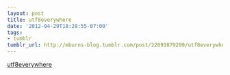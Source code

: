 ```yaml
---
layout: post
title: utf8everywhere
date: '2012-04-29T18:28:55-07:00'
tags:
- tumblr
tumblr_url: http://mburns-blog.tumblr.com/post/22093879299/utf8everywhere
---
```

<a href="http://www.utf8everywhere.org/">utf8everywhere</a>

